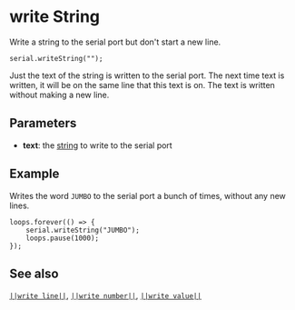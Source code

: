# write String

Write a string to the serial port but don't start a new line.

```sig
serial.writeString("");
```
Just the text of the string is written to the serial port. The next time text is written,
it will be on the same line that this text is on. The text is written without making
a new line.

## Parameters

* **text**: the [string](/types/string) to write to the serial port

## Example

Writes the word `JUMBO` to the serial port a bunch of times, without any new lines.

```blocks
loops.forever(() => {
    serial.writeString("JUMBO");
    loops.pause(1000);
});
```

## See also

[``||write line||``](/reference/serial/write-line),
[``||write number||``](/reference/serial/write-number),
[``||write value||``](/reference/serial/write-value)
